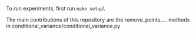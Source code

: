 To run experiments, first run ``make setup``\\

The main contributions of this repository are the remove_points_... methods in conditional_variance/conditional_variance.py 